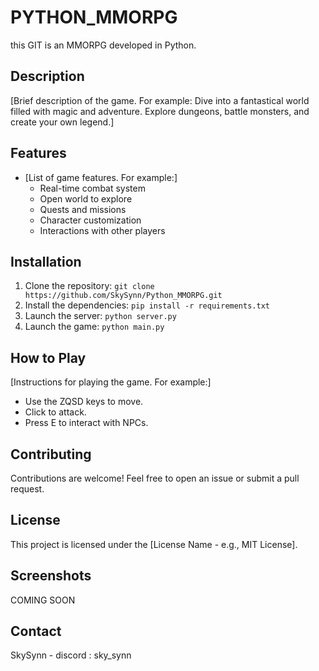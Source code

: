 # PYTHON_MMORPG

this GIT is an MMORPG developed in Python.

## Description

[Brief description of the game. For example: Dive into a fantastical world filled with magic and adventure. Explore dungeons, battle monsters, and create your own legend.]

## Features

* [List of game features. For example:]
    * Real-time combat system
    * Open world to explore
    * Quests and missions
    * Character customization
    * Interactions with other players

## Installation

1. Clone the repository: `git clone https://github.com/SkySynn/Python_MMORPG.git`
2. Install the dependencies: `pip install -r requirements.txt`
3. Launch the server: `python server.py`
4. Launch the game: `python main.py`

## How to Play

[Instructions for playing the game. For example:]

* Use the ZQSD keys to move.
* Click to attack.
* Press E to interact with NPCs.

## Contributing

Contributions are welcome! Feel free to open an issue or submit a pull request.

## License

This project is licensed under the [License Name - e.g., MIT License].

## Screenshots

COMING SOON

## Contact

SkySynn - discord : sky_synn

